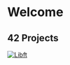 # Welcome

## 42 Projects

[![Libft](https://github.com/riceset/alo-galaco/blob/main/42_badges/libftm.png)](https://github.com/alo-galaco/Libft)
